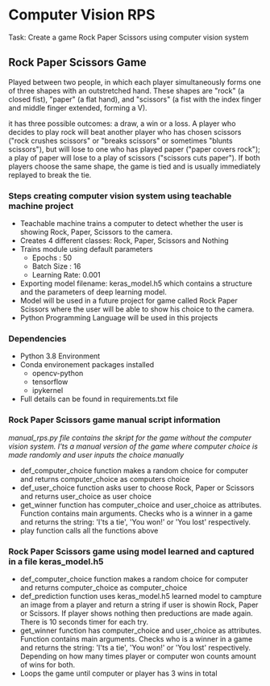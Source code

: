 # Computer Vision RPS

Task: Create a game Rock Paper Scissors using computer vision system

## Rock Paper Scissors Game

Played between two people, in which each player simultaneously forms one of three shapes with an outstretched hand. These shapes are "rock" (a closed fist), "paper" (a flat hand), and "scissors" (a fist with the index finger and middle finger extended, forming a V).

it has three possible outcomes: a draw, a win or a loss. A player who decides to play rock will beat another player who has chosen scissors ("rock crushes scissors" or "breaks scissors" or sometimes "blunts scissors"), but will lose to one who has played paper ("paper covers rock"); a play of paper will lose to a play of scissors ("scissors cuts paper"). If both players choose the same shape, the game is tied and is usually immediately replayed to break the tie.

### Steps creating computer vision system using teachable machine project

* Teachable machine trains a computer to detect whether the user is showing Rock, Paper, Scissors to the camera.
* Creates 4 different classes: Rock, Paper, Scissors and Nothing
* Trains module using default parameters
    * Epochs : 50
    * Batch Size : 16
    * Learning Rate: 0.001
* Exporting model filename: keras_model.h5 which contains a structure and the parameters of deep learning model.
* Model will be used in a future project for game called Rock Paper Scissors where the user will be able to show his choice to the camera.
* Python Programming Language will be used in this projects

### Dependencies

* Python 3.8 Environment
* Conda environement packages installed
    * opencv-python
    * tensorflow
    * ipykernel
* Full details can be found in requirements.txt file

### Rock Paper Scissors game manual script information

*manual_rps.py file contains the skript for the game without the computer vision system. I'ts a manual version of the game where computer choice is made randomly and user inputs the choice manually*

* def_computer_choice function makes a random choice for computer and returns computer_choice as computers choice
* def_user_choice function asks user to choose Rock, Paper or Scissors and returns user_choice as user choice
* get_winner function has computer_choice and user_choice as attributes. Function contains main arguments. Checks who is a winner in a game and returns the string: 'I'ts a tie', 'You won!' or 'You lost' respectively.
* play function calls all the functions above 

### Rock Paper Scissors game using model learned and captured in a file keras_model.h5

* def_computer_choice function makes a random choice for computer and returns computer_choice as computer_choice
* def_prediction function uses keras_model.h5 learned model to campture an image from a player and return a string if user is showin Rock, Paper or Scissors. If player shows nothing then preductions are made again. There is 10 seconds timer for each try.
* get_winner function has computer_choice and user_choice as attributes. Function contains main arguments. Checks who is a winner in a game and returns the string: 'I'ts a tie', 'You won!' or 'You lost' respectively. Depending on how many times player or computer won counts amount of wins for both.
* Loops the game until computer or player has 3 wins in total


